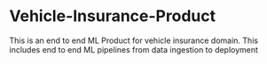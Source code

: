 # Vehicle-Insurance-Product
This is an end to end ML Product for vehicle insurance domain. This includes end to end ML pipelines from data ingestion to deployment
